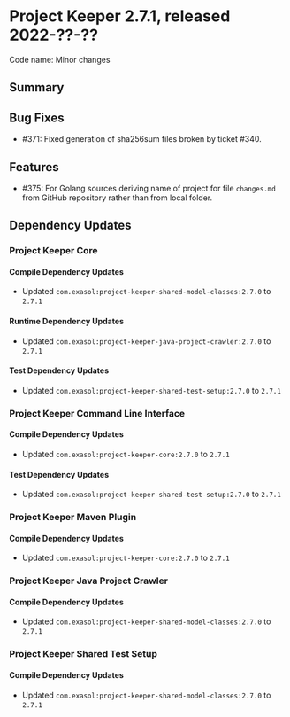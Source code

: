 # Project Keeper 2.7.1, released 2022-??-??

Code name: Minor changes

## Summary

## Bug Fixes

* #371: Fixed generation of sha256sum files broken by ticket #340.

## Features

* #375: For Golang sources deriving name of project for file `changes.md` from GitHub repository rather than from local folder.

## Dependency Updates

### Project Keeper Core

#### Compile Dependency Updates

* Updated `com.exasol:project-keeper-shared-model-classes:2.7.0` to `2.7.1`

#### Runtime Dependency Updates

* Updated `com.exasol:project-keeper-java-project-crawler:2.7.0` to `2.7.1`

#### Test Dependency Updates

* Updated `com.exasol:project-keeper-shared-test-setup:2.7.0` to `2.7.1`

### Project Keeper Command Line Interface

#### Compile Dependency Updates

* Updated `com.exasol:project-keeper-core:2.7.0` to `2.7.1`

#### Test Dependency Updates

* Updated `com.exasol:project-keeper-shared-test-setup:2.7.0` to `2.7.1`

### Project Keeper Maven Plugin

#### Compile Dependency Updates

* Updated `com.exasol:project-keeper-core:2.7.0` to `2.7.1`

### Project Keeper Java Project Crawler

#### Compile Dependency Updates

* Updated `com.exasol:project-keeper-shared-model-classes:2.7.0` to `2.7.1`

### Project Keeper Shared Test Setup

#### Compile Dependency Updates

* Updated `com.exasol:project-keeper-shared-model-classes:2.7.0` to `2.7.1`
